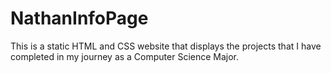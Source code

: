 # NathanInfoPage
This is a static HTML and CSS website that displays the projects that I have completed in my journey as a Computer Science Major.
